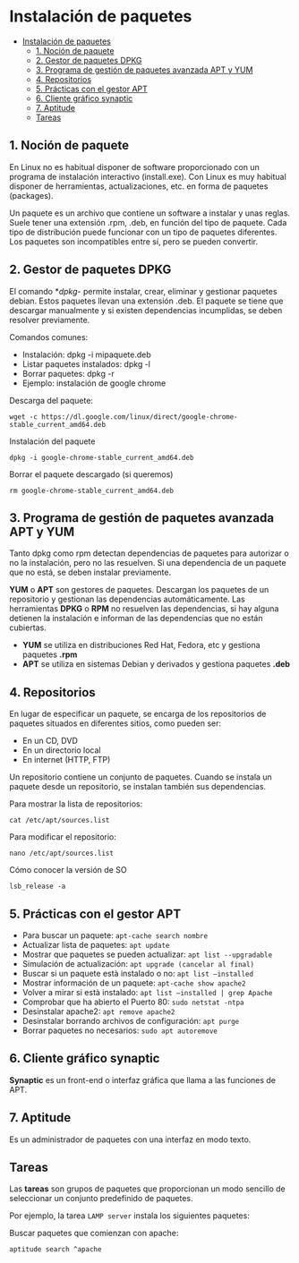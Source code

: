 
# Instalación de paquetes

- [Instalación de paquetes](#instalaci%C3%B3n-de-paquetes)
  - [1. Noción de paquete](#1-noci%C3%B3n-de-paquete)
  - [2. Gestor de paquetes DPKG](#2-gestor-de-paquetes-dpkg)
  - [3. Programa de gestión de paquetes avanzada APT y YUM](#3-programa-de-gesti%C3%B3n-de-paquetes-avanzada-apt-y-yum)
  - [4. Repositorios](#4-repositorios)
  - [5. Prácticas con el gestor APT](#5-pr%C3%A1cticas-con-el-gestor-apt)
  - [6. Cliente gráfico synaptic](#6-cliente-gr%C3%A1fico-synaptic)
  - [7. Aptitude](#7-aptitude)
  - [Tareas](#tareas)

## 1. Noción de paquete

En Linux no es habitual disponer de software proporcionado con un programa de instalación interactivo (install.exe). Con Linux es muy habitual disponer de herramientas, actualizaciones, etc. en forma de paquetes (packages).

Un paquete es un archivo que contiene un software a instalar y unas reglas. Suele tener una extensión .rpm, .deb, en función del tipo de paquete. Cada tipo de distribución puede funcionar con un tipo de paquetes diferentes. Los paquetes son incompatibles entre sí, pero se pueden convertir.

## 2. Gestor de paquetes DPKG

El comando **dpkg*- permite instalar, crear, eliminar y gestionar paquetes debian. Estos paquetes llevan una extensión .deb. El paquete se tiene que descargar manualmente y si existen dependencias incumplidas, se deben resolver previamente.

Comandos comunes:

- Instalación: dpkg -i mipaquete.deb
- Listar paquetes instalados: dpkg -l
- Borrar paquetes: dpkg -r
- Ejemplo: instalación de google chrome

Descarga del paquete:

    wget -c https://dl.google.com/linux/direct/google-chrome-stable_current_amd64.deb

Instalación del paquete

    dpkg -i google-chrome-stable_current_amd64.deb

Borrar el paquete descargado (si queremos)

    rm google-chrome-stable_current_amd64.deb

## 3. Programa de gestión de paquetes avanzada APT y YUM

Tanto dpkg como rpm detectan dependencias de paquetes para autorizar o no la instalación, pero no las resuelven. Si una dependencia de un paquete que no está, se deben instalar previamente.

**YUM** o **APT** son gestores de paquetes. Descargan los paquetes de un repositorio y gestionan las dependencias automáticamente. Las herramientas **DPKG** o **RPM** no resuelven las dependencias, si hay alguna detienen la instalación e informan de las dependencias que no están cubiertas.

- **YUM** se utiliza en distribuciones Red Hat, Fedora, etc y gestiona paquetes **.rpm**
- **APT** se utiliza en sistemas Debian y derivados y gestiona paquetes **.deb**

## 4. Repositorios

En lugar de especificar un paquete, se encarga de los repositorios de paquetes situados en diferentes sitios, como pueden ser:

- En un CD, DVD
- En un directorio local
- En internet (HTTP, FTP)

Un repositorio contiene un conjunto de paquetes. Cuando se instala un paquete desde un repositorio, se instalan también sus dependencias.

Para mostrar la lista de repositorios:

    cat /etc/apt/sources.list

Para modificar el repositorio:

    nano /etc/apt/sources.list

Cómo conocer la versión de SO

    lsb_release -a

## 5. Prácticas con el gestor APT

- Para buscar un paquete: `apt-cache search nombre`
- Actualizar lista de paquetes: `apt update`
- Mostrar que paquetes se pueden actualizar: `apt list --upgradable`
- Simulación de actualización: `apt upgrade (cancelar al final)`
- Buscar si un paquete està instalado o no: `apt list –installed`
- Mostrar información de un paquete: `apt-cache show apache2`
- Volver a mirar si està instalado: `apt list –installed | grep Apache`
- Comprobar que ha abierto el Puerto 80: `sudo netstat -ntpa`
- Desinstalar apache2: `apt remove apache2`
- Desinstalar borrando archivos de configuración: `apt purge`
- Borrar paquetes no necesarios: `sudo apt autoremove`
  
## 6. Cliente gráfico synaptic

**Synaptic** es un front-end o interfaz gráfica que llama a las funciones de APT.

## 7. Aptitude

Es un administrador de paquetes con una interfaz en modo texto.

## Tareas

Las **tareas** son grupos de paquetes que proporcionan un modo sencillo de seleccionar un conjunto predefinido de paquetes.

Por ejemplo, la tarea `LAMP server` instala los siguientes paquetes:

Buscar paquetes que comienzan con apache:

```bash
aptitude search ^apache
```